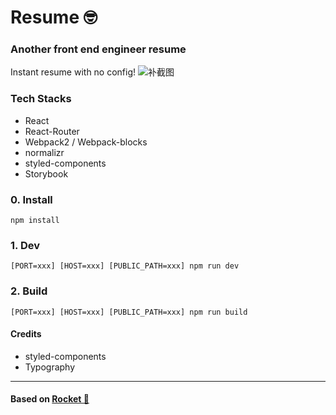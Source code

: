 # Resume 🤓
### Another front end engineer resume

Instant resume with no config!
![补截图]()

### Tech Stacks
- React
- React-Router
- Webpack2 / Webpack-blocks
- normalizr
- styled-components
- Storybook

### 0. Install
`npm install`

### 1. Dev
`[PORT=xxx] [HOST=xxx] [PUBLIC_PATH=xxx] npm run dev`

### 2. Build
`[PORT=xxx] [HOST=xxx] [PUBLIC_PATH=xxx] npm run build`


#### Credits
- styled-components
- Typography


---
#### Based on [Rocket 🚀](https://github.com/cool4zbl/rocket)
